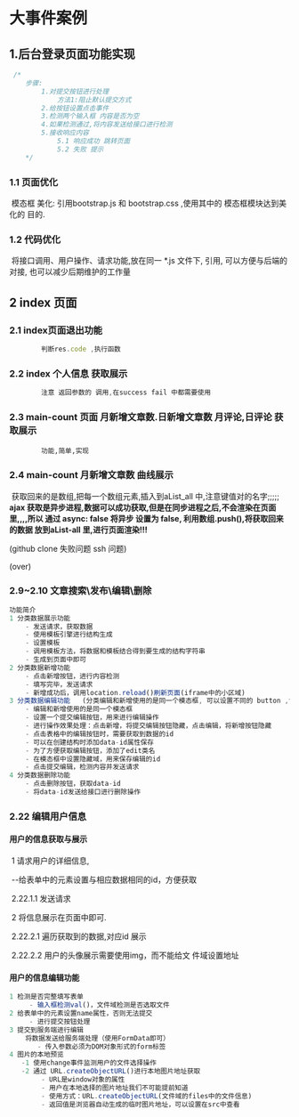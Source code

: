 # 大事件案例

## 1.后台登录页面功能实现

```js
 /*
    步骤:
        1.对提交按钮进行处理
            方法1:阻止默认提交方式
        2.给按钮设置点击事件
        3.检测两个输入框 内容是否为空
        4.如果检测通过,将内容发送给接口进行检测
        5.接收响应内容
            5.1 响应成功 跳转页面
            5.2 失败 提示
    */
```

### 1.1 页面优化

​			模态框 美化: 引用bootstrap.js  和 bootstrap.css ,使用其中的 模态框模块达到美化的 目的.

### 1.2 代码优化

​			将接口调用、用户操作、请求功能,放在同一 *.js 文件下, 引用,  可以方便与后端的对接,  也可以减少后期维护的工作量
## 2 index 页面 
### 2.1 index页面退出功能
```js
        判断res.code ,执行函数
```
### 2.2 index 个人信息 获取展示
```js
        注意 返回参数的 调用,在success fail 中都需要使用
```
### 2.3 main-count 页面 月新增文章数.日新增文章数  月评论,日评论 获取展示

            功能,简单,实现
### 2.4 main-count 月新增文章数 曲线展示
​         获取回来的是数组,把每一个数组元素,插入到aList_all 中,注意键值对的名字;;;;;
​        <strong> ajax 获取是异步进程,数据可以成功获取,但是在同步进程之后,不会渲染在页面里,,,,所以 通过  async: false  将异步 设置为  false, 利用数组.push(),将获取回来的数据 放到aList-all 里,进行页面渲染!!!</strong>

(github clone 失败问题 ssh 问题)

(over)











### 2.9~2.10 文章搜索\发布\编辑\删除

```js
功能简介  
1 分类数据展示功能    
	- 发送请求，获取数据    
	- 使用模板引擎进行结构生成      
	- 设置模板      
	- 调用模板方法，将数据和模板结合得到要生成的结构字符串      
	- 生成到页面中即可  
2 分类数据新增功能    
	- 点击新增按钮，进行内容检测    
	- 填写完毕，发送请求    
	- 新增成功后，调用location.reload()刷新页面(iframe中的小区域)  
3 分类数据编辑功能   (分类编辑和新增使用的是同一个模态框, 可以设置不同的 button ,设置隐藏于显示,) 
	- 编辑和新增使用的是同一个模态框      
	- 设置一个提交编辑按钮，用来进行编辑操作    
	- 进行操作效果处理：点击新增，将提交编辑按钮隐藏，点击编辑，将新增按钮隐藏    
	- 点击表格中的编辑按钮时，需要获取到数据的id      
	- 可以在创建结构时添加data-id属性保存    
	- 为了方便获取编辑按钮，添加了edit类名    
	- 在模态框中设置隐藏域，用来保存编辑的id    
	- 点击提交编辑，检测内容并发送请求  
4 分类数据删除功能    
	- 点击删除按钮，获取data-id    
	- 将data-id发送给接口进行删除操作
```



















### 2.22 编辑用户信息

#### 用户的信息获取与展示

​        1 请求用户的详细信息,

​					--给表单中的元素设置与相应数据相同的id，方便获取

​						2.22.1.1 发送请求

​		2 将信息展示在页面中即可.

​						2.22.2.1 遍历获取到的数据,对应id 展示

​						2.22.2.2 用户的头像展示需要使用img，而不能给文										件域设置地址

#### 用户的信息编辑功能

```js
1 检测是否完整填写表单
     - 输入框检测val()，文件域检测是否选取文件
2 给表单中的元素设置name属性，否则无法提交
     - 进行提交按钮处理
3 提交到服务端进行编辑
    将数据发送给服务端处理（使用FormData即可）
  	   - 传入参数必须为DOM对象形式的form标签
4 图片的本地预览
   -1 使用change事件监测用户的文件选择操作
   -2 通过 URL.createObjectURL()进行本地图片地址获取
        - URL是window对象的属性
        - 用户在本地选择的图片地址我们不可能提前知道
        - 使用方式：URL.createObjectURL(文件域的files中的文件信息)
        - 返回值是浏览器自动生成的临时图片地址，可以设置在src中查看
```